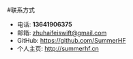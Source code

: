 #联系方式

* 电话:	**13641906375**
* 邮箱:	zhuhaifeiswift@gmail.com
* GitHub:	https://github.com/SummerHF
* 个人主页:	http://summerhf.cn

#


